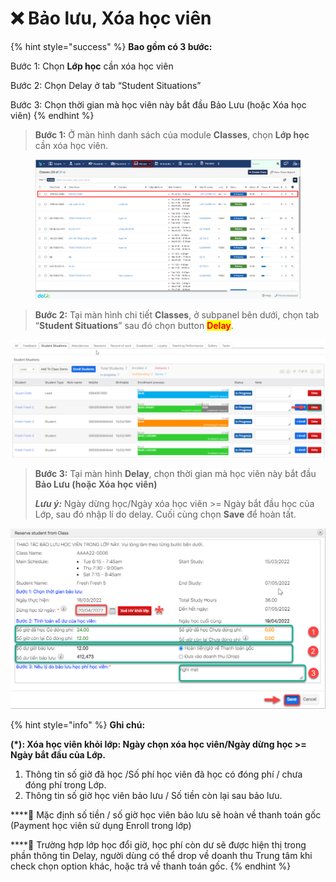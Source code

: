 # ❌ Bảo lưu, Xóa học viên

{% hint style="success" %}
**Bao gồm có 3 bước:**

Bước 1: Chọn **Lớp học** cần xóa học viên

Bước 2: Chọn Delay ở tab “Student Situations”

Bước 3: Chọn thời gian mà học viên này bắt đầu Bảo Lưu (hoặc Xóa học viên)
{% endhint %}

> **Bước 1:** Ở màn hình danh sách của module **Classes**, chọn **Lớp học** cần xóa học viên.&#x20;

<figure><img src="../.gitbook/assets/image (1) (1).png" alt=""><figcaption></figcaption></figure>

> **Bước 2:** Tại màn hình chi tiết **Classes**, ở subpanel bên dưới, chọn tab “**Student Situations**” sau đó chọn button <mark style="color:red;">**Delay**</mark>.

![](../.gitbook/assets/delay1.png)

> **Bước 3:** Tại màn hình **Delay**, chọn thời gian mà học viên này bắt đầu **Bảo Lưu (hoặc Xóa học viên)**
>
> _**Lưu ý:**_ Ngày dừng học/Ngày xóa học viên >= Ngày bắt đầu học của Lớp, sau đó nhập lí do delay. Cuối cùng chọn **Save** để hoàn tất.

![](../.gitbook/assets/delay2.png)

{% hint style="info" %}
**Ghi chú:**

**(\*): Xóa học viên khỏi lớp: Ngày chọn xóa học viên/Ngày dừng học >= Ngày bắt đầu của Lớp.**

1. Thông tin số giờ đã học /Số phí học viên đã học có đóng phí / chưa đóng phí trong Lớp.
2. Thông tin số giờ học viên bảo lưu / Số tiền còn lại sau bảo lưu.

****:tada: Mặc định số tiền / số giờ học viên bảo lưu sẽ hoàn về thanh toán gốc (Payment học viên sử dụng Enroll trong lớp)

****:tada: Trường hợp lớp học đổi giờ, học phí còn dư sẽ được hiện thị trong phần thông tin Delay, người dùng có thể drop về doanh thu Trung tâm khi check chọn option khác, hoặc trả về thanh toán gốc.
{% endhint %}
